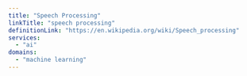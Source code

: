 ```yaml
---
title: "Speech Processing"
linkTitle: "speech processing"
definitionLink: "https://en.wikipedia.org/wiki/Speech_processing"
services:
  - "ai"
domains:
  - "machine learning"
---
```

